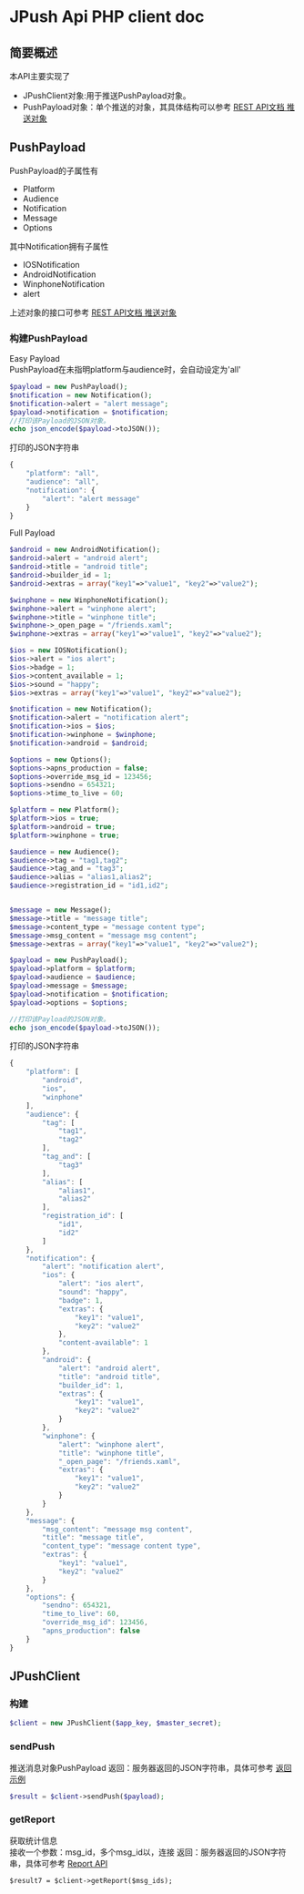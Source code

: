 # JPush Api PHP client doc

## 简要概述 
本API主要实现了  

* JPushClient对象:用于推送PushPayload对象。
* PushPayload对象：单个推送的对象，其具体结构可以参考 [REST API文档 推送对象][1]





## PushPayload
PushPayload的子属性有

* Platform
* Audience
* Notification
* Message
* Options

其中Notification拥有子属性

* IOSNotification
* AndroidNotification
* WinphoneNotification
* alert

上述对象的接口可参考 [REST API文档 推送对象][2]

### 构建PushPayload
Easy Payload  
PushPayload在未指明platform与audience时，会自动设定为'all'
```php
$payload = new PushPayload();
$notification = new Notification();
$notification->alert = "alert message";
$payload->notification = $notification;
//打印该Payload的JSON对象。
echo json_encode($payload->toJSON());

```
打印的JSON字符串
```javascript
{
    "platform": "all",
    "audience": "all",
    "notification": {
        "alert": "alert message"
    }
}
```
Full Payload
```php
$android = new AndroidNotification();
$android->alert = "android alert";
$android->title = "android title";
$android->builder_id = 1;
$android->extras = array("key1"=>"value1", "key2"=>"value2");

$winphone = new WinphoneNotification();
$winphone->alert = "winphone alert";
$winphone->title = "winphone title";
$winphone->_open_page = "/friends.xaml";
$winphone->extras = array("key1"=>"value1", "key2"=>"value2");

$ios = new IOSNotification();
$ios->alert = "ios alert";
$ios->badge = 1;
$ios->content_available = 1;
$ios->sound = "happy";
$ios->extras = array("key1"=>"value1", "key2"=>"value2");

$notification = new Notification();
$notification->alert = "notification alert";
$notification->ios = $ios;
$notification->winphone = $winphone;
$notification->android = $android;

$options = new Options();
$options->apns_production = false;
$options->override_msg_id = 123456;
$options->sendno = 654321;
$options->time_to_live = 60;

$platform = new Platform();
$platform->ios = true;
$platform->android = true;
$platform->winphone = true;

$audience = new Audience();
$audience->tag = "tag1,tag2";
$audience->tag_and = "tag3";
$audience->alias = "alias1,alias2";
$audience->registration_id = "id1,id2";


$message = new Message();
$message->title = "message title";
$message->content_type = "message content type";
$message->msg_content = "message msg content";
$message->extras = array("key1"=>"value1", "key2"=>"value2");

$payload = new PushPayload();
$payload->platform = $platform;
$payload->audience = $audience;
$payload->message = $message;
$payload->notification = $notification;
$payload->options = $options;

//打印该Payload的JSON对象。
echo json_encode($payload->toJSON());
```
打印的JSON字符串
```javascript
{
    "platform": [
        "android",
        "ios",
        "winphone"
    ],
    "audience": {
        "tag": [
            "tag1",
            "tag2"
        ],
        "tag_and": [
            "tag3"
        ],
        "alias": [
            "alias1",
            "alias2"
        ],
        "registration_id": [
            "id1",
            "id2"
        ]
    },
    "notification": {
        "alert": "notification alert",
        "ios": {
            "alert": "ios alert",
            "sound": "happy",
            "badge": 1,
            "extras": {
                "key1": "value1",
                "key2": "value2"
            },
            "content-available": 1
        },
        "android": {
            "alert": "android alert",
            "title": "android title",
            "builder_id": 1,
            "extras": {
                "key1": "value1",
                "key2": "value2"
            }
        },
        "winphone": {
            "alert": "winphone alert",
            "title": "winphone title",
            "_open_page": "/friends.xaml",
            "extras": {
                "key1": "value1",
                "key2": "value2"
            }
        }
    },
    "message": {
        "msg_content": "message msg content",
        "title": "message title",
        "content_type": "message content type",
        "extras": {
            "key1": "value1",
            "key2": "value2"
        }
    },
    "options": {
        "sendno": 654321,
        "time_to_live": 60,
        "override_msg_id": 123456,
        "apns_production": false
    }
}
```
## JPushClient
### 构建
```php
$client = new JPushClient($app_key, $master_secret);
```
### sendPush
推送消息对象PushPayload
返回：服务器返回的JSON字符串，具体可参考 [返回示例][3]
```php
$result = $client->sendPush($payload);
```

### getReport
获取统计信息  
接收一个参数：msg_id，多个msg_id以，连接
返回：服务器返回的JSON字符串，具体可参考 [Report API][4]
```
$result7 = $client->getReport($msg_ids);
```


  [1]: http://docs.jpush.cn/display/dev/Push-API-v3#Push-API-v3-%E6%8E%A8%E9%80%81%E5%AF%B9%E8%B1%A1
  [2]: http://docs.jpush.cn/display/dev/Push-API-v3#Push-API-v3-%E6%8E%A8%E9%80%81%E5%AF%B9%E8%B1%A1
  [3]: http://docs.jpush.cn/display/dev/Push-API-v3#Push-API-v3-%E8%BF%94%E5%9B%9E%E7%A4%BA%E4%BE%8B
  [4]: http://docs.jpush.cn/display/dev/Report-API